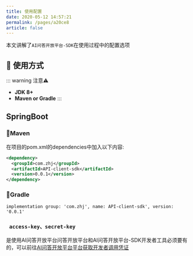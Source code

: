 ```yaml
---
title: 使用配置
date: 2020-05-12 14:57:21
permalink: /pages/a20ce8
article: false
---
```


本文讲解了`AI问答开放平台-SDK`在使用过程中的配置选项

## 🚀 使用方式

::: warning 注意⚠️
- **JDK 8+**
- **Maven or Gradle**
  :::

## SpringBoot

### 🍊Maven
在项目的pom.xml的dependencies中加入以下内容:
```xml
<dependency>
  <groupId>com.zhj</groupId>
  <artifactId>API-client-sdk</artifactId>
  <version>0.0.1</version>
</dependency>
```
### 🍐Gradle
```
implementation group: 'com.zhj', name: API-client-sdk', version: '0.0.1'
```

### ` access-key、secret-key`
是使用AI问答开放平台问答开放平台和AI问答开放平台-SDK开发者工具必须要有的，可以前往[AI问答开放平台平台获取开发者调用凭证](http://api.tempeisite.xyz)